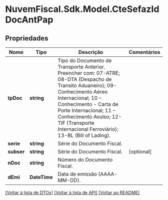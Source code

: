 # NuvemFiscal.Sdk.Model.CteSefazIdDocAntPap

## Propriedades

Nome | Tipo | Descrição | Comentários
------------ | ------------- | ------------- | -------------
**tpDoc** | **string** | Tipo do Documento de Transporte Anterior.  Preencher com:  07-ATRE;  08-DTA (Despacho de Transito Aduaneiro);  09-Conhecimento Aéreo Internacional;  10 – Conhecimento - Carta de Porte Internacional;  11 – Conhecimento Avulso;  12-TIF (Transporte Internacional Ferroviário); 13-BL (Bill of Lading). | 
**serie** | **string** | Série do Documento Fiscal. | 
**subser** | **string** | Série do Documento Fiscal. | [optional] 
**nDoc** | **string** | Número do Documento Fiscal. | 
**dEmi** | **DateTime** | Data de emissão (AAAA-MM-DD). | 

[[Voltar à lista de DTOs]](../README.md#documentation-for-models) [[Voltar à lista de API]](../README.md#documentation-for-api-endpoints) [[Voltar ao README]](../README.md)

